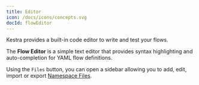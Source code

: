 ```yaml
---
title: Editor
icon: /docs/icons/concepts.svg
docId: flowEditor
---
```


Kestra provides a built-in code editor to write and test your flows.

The **Flow Editor** is a simple text editor that provides syntax highlighting and auto-completion for YAML flow definitions.

Using the `Files` button, you can open a sidebar allowing you to add, edit, import or export [Namespace Files](./02.namespace-files.md).